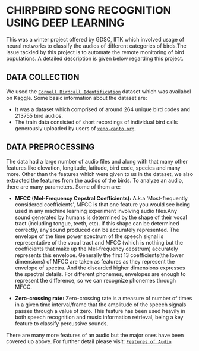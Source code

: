 
# CHIRPBIRD SONG RECOGNITION USING DEEP LEARNING
This was a winter project offered by GDSC, IITK which involved usage of neural networks to classify the audios of different categories of birds.The issue tackled by this project is to automate the remote monitoring of bird populations. A detailed description is given below regarding this project.



## DATA COLLECTION

We used the [`Cornell Birdcall Identification`](https://www.kaggle.com/competitions/birdsong-recognition) dataset which was availabel on Kaggle. Some basic information about the dataset are:
- It was a dataset which comprised of around 264 unique bird codes and 213755 bird audios.
- The train data consisted of short recordings of individual bird calls generously uploaded by users of [`xeno-canto.org`](https://xeno-canto.org/).

## DATA PREPROCESSING
The data had a large number of audio files and along with that many other features like elevation, longitude, latitude, bird code, species and many more. Other than the features which were given to us in the dataset, we also extracted the features from the audios of the birds. 
To analyze an audio, there are many parameters. Some of them are:
- **MFCC (Mel-Frequency Cepstral Coefficients):** A.k.a ‘Most-frequently considered coefficients’, MFCC is that one feature you would see being used in any machine learning experiment involving audio files.Any sound generated by humans is determined by the shape of their vocal tract (including tongue, teeth, etc). If this shape can be determined correctly, any sound produced can be accurately represented. The envelope of the time power spectrum of the speech signal is representative of the vocal tract and MFCC (which is nothing but the coefficients that make up the Mel-frequency cepstrum) accurately represents this envelope.
  Generally the first 13 coefficients(the lower dimensions) of MFCC are taken as features as they represent the envelope of spectra. And the discarded higher dimensions expresses the spectral details. For different phonemes, envelopes are enough to represent the difference, so we can recognize phonemes through MFCC.

- **Zero-crossing rate:** Zero-crossing rate is a measure of number of times in a given time interval/frame that the amplitude of the speech signals passes through a value of zero. This feature has been used heavily in both speech recognition and music information retrieval, being a key feature to classify percussive sounds.

There are many more features of an audio but the major ones have been covered up above. For further detail please visit: [`Features of Audio`](https://towardsdatascience.com/how-i-understood-what-features-to-consider-while-training-audio-files-eedfb6e9002b)



